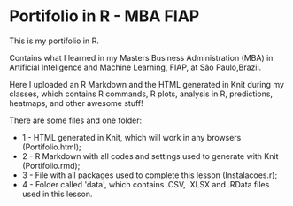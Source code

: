 # Portifolio in R - MBA FIAP
This is my portifolio in R.

Contains what I learned in my Masters Business Administration (MBA) in Artificial Inteligence and Machine Learning, FIAP, at São Paulo,Brazil.

Here I uploaded an R Markdown and the HTML generated in Knit during my classes, which contains R commands, R plots, analysis in R, predictions, heatmaps, and other awesome stuff!

There are some files and one folder:
* 1 - HTML generated in Knit, which will work in any browsers (Portifolio.html);
* 2 - R Markdown with all codes and settings used to generate with Knit (Portifolio.rmd);
* 3 - File with all packages used to complete this lesson (Instalacoes.r);
* 4 - Folder called 'data', which contains .CSV, .XLSX and .RData files used in this lesson.
